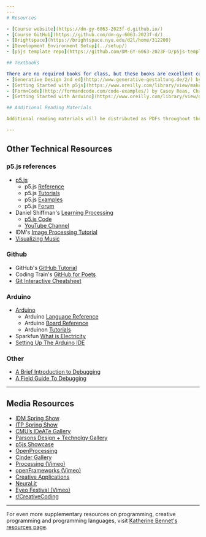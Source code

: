 ```yaml
---
---
# Resources

- [Course website](https://dm-gy-6063-2023f-d.github.io/)
- [Course GitHub](https://github.com/dm-gy-6063-2023f-d/)
- [Brightspace](https://brightspace.nyu.edu/d2l/home/312200)
- [Development Environment Setup](../setup/)
- [p5js template repo](https://github.com/DM-GY-6063-2023F-D/p5js-template)

## Textbooks

There are no required books for class, but these books are excellent companions for the materials we'll be covering:
- [Generative Design 2nd ed](http://www.generative-gestaltung.de/2/) by Benedikt Gross, Hartmut Bohnacker, Julia Laub, Claudius Lazzeroni. [pdf (nyu lib)](https://ebookcentral.proquest.com/lib/nyulibrary-ebooks/detail.action?docID=5515144)
- [Getting Started with p5js](https://www.oreilly.com/library/view/make-getting-started/9781457186769/) by Lauren McCarthy, Casey Reas, Ben Fry. [pdf (nyu lib)](https://ebookcentral.proquest.com/lib/nyulibrary-ebooks/detail.action?docID=4333728)
- [Form+Code](http://formandcode.com/code-examples/) by Casey Reas, Chandler McWilliams. [pdf (nyu lib)](https://ebookcentral.proquest.com/lib/nyulibrary-ebooks/detail.action?docID=3387346)
- [Getting Started with Arduino](https://www.oreilly.com/library/view/getting-started-with/9781449363321/) by Massimo Banzi, Michael Shiloh. [pdf (nyu lib)](https://ebookcentral.proquest.com/lib/nyulibrary-ebooks/detail.action?docID=1887986)

## Additional Reading Materials

Additional reading materials will be distributed as PDFs throughout the semester.

---
```


## Other Technical Resources

### p5.js references

- [p5.js](https://p5js.org/)
  - p5.js [Reference](https://p5js.org/reference/)
  - p5.js [Tutorials](https://p5js.org/learn/)
  - p5.js [Examples](https://p5js.org/examples/)
  - p5.js [Forum](https://discourse.processing.org/c/p5js/10)
- Daniel Shiffman's [Learning Processing](http://learningprocessing.com/)
  - [p5.js Code](https://github.com/shiffman/LearningProcessing-p5.js)
  - [YouTube Channel](https://www.youtube.com/playlist?list=PLRqwX-V7Uu6Zy51Q-x9tMWIv9cueOFTFA)
- IDM's [Image Processing Tutorial](https://idmnyu.github.io/p5.js-image/)
- [Visualizing Music](https://therewasaguy.github.io/p5-music-viz/)

### Github

- GitHub's [GitHub Tutorial](https://docs.github.com/en/get-started/quickstart/hello-world)
- Coding Train's [GitHub for Poets](https://thecodingtrain.com/tracks/git-and-github-for-poets)
- [Git Interactive Cheatsheet](https://ndpsoftware.com/git-cheatsheet.html)

### Arduino
- [Arduino](https://www.arduino.cc/)
  - Arduino [Language Reference](https://www.arduino.cc/reference/en/)
  - Arduino [Board Reference](https://docs.arduino.cc/)
  - Arduinon [Tutorials](https://docs.arduino.cc/tutorials/)
- Sparkfun [What is Electricity](https://learn.sparkfun.com/tutorials/what-is-electricity/all)
- [Setting Up The Arduino IDE](https://diyodemag.com/education/fundamentals_setting_up_the_arduino_ide)

### Other

- [A Brief Introduction to Debugging](https://vimeo.com/channels/debugging)
- [A Field Guide To Debugging](https://p5js.org/learn/debugging.html)

---

## Media Resources

- [IDM Spring Show](http://idm.show)
- [ITP Spring Show](https://itp.nyu.edu/shows/)
- [CMU’s IDeATe Gallery](http://ideate.xsead.cmu.edu/gallery/projects)
- [Parsons Design + Technolgy Gallery](https://www.newschool.edu/parsons/mfa-design-technology-student-work/)
- [p5js Showcase](https://p5js.org/showcase/)
- [OpenProcessing](https://www.openprocessing.org/)
- [Cinder Gallery](https://libcinder.org/gallery)
- [Processing (Vimeo)](https://vimeo.com/groups/processing)
- [openFrameworks (Vimeo)](https://vimeo.com/of)
- [Creative Applications](https://www.creativeapplications.net/)
- [Neural.it](http://neural.it/)
- [Eyeo Festival (Vimeo)](https://vimeo.com/eyeofestival)
- [r/CreativeCoding](https://www.reddit.com/r/creativecoding/)

---

For even more supplementary resources on programming, creative programming and programming languages, visit [Katherine Bennet's resources page](https://github.com/IDMNYU/CreativeCoding_A_SP23_Bennett/blob/main/Resources.md).
